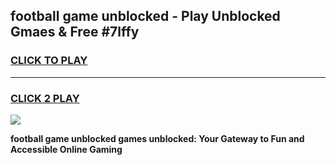 
## football game unblocked - Play Unblocked Gmaes & Free #7lffy
<h3>
<a href="https://news.freeplayer.one?title=football_game_unblocked&ref=03M">CLICK TO PLAY</a></h3>
<hr>

<h3>
<a href="https://news.freeplayer.one?title=football_game_unblocked&ref=03M">CLICK 2 PLAY</a>
  
</h3>

<a href="https://news.freeplayer.one?title=football_game_unblocked&ref=03M"><img src="https://clearcache.store/games.png"></a>


**football game unblocked games unblocked: Your Gateway to Fun and Accessible Online Gaming**
